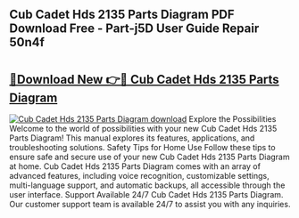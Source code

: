 ## Cub Cadet Hds 2135 Parts Diagram PDF Download Free - Part-j5D User Guide Repair 50n4f

# <h2><a href="http://dfpr6iw.blite.top/?on=Cub+Cadet+Hds+2135+Parts+Diagram">🔗Download New 👉🔴 Cub Cadet Hds 2135 Parts Diagram</a></h2>

[![Cub Cadet Hds 2135 Parts Diagram download](https://i.imgur.com/lujVjoI.png)](http://dfpr6iw.blite.top/?on=Cub+Cadet+Hds+2135+Parts+Diagram)
Explore the Possibilities Welcome to the world of possibilities with your new Cub Cadet Hds 2135 Parts Diagram! This manual explores its features, applications, and troubleshooting solutions. Safety Tips for Home Use Follow these tips to ensure safe and secure use of your new Cub Cadet Hds 2135 Parts Diagram at home. Cub Cadet Hds 2135 Parts Diagram comes with an array of advanced features, including voice recognition, customizable settings, multi-language support, and automatic backups, all accessible through the user interface. Support Available 24/7 Cub Cadet Hds 2135 Parts Diagram. Our customer support team is available 24/7 to assist you with any inquiries.
